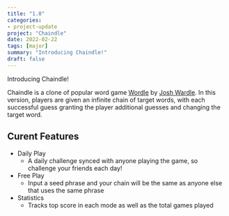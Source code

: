 ```yaml
---
title: "1.0"
categories:
- project-update
project: "Chaindle"
date: 2022-02-22
tags: [major]
summary: "Introducing Chaindle!"
draft: false
---
```

Introducing Chaindle!

Chaindle is a clone of popular word game [Wordle](https://www.nytimes.com/games/wordle/index.html) by [Josh Wardle](https://www.powerlanguage.co.uk/). In this version, players are given an infinite chain of target words, with each successful guess granting the player additional guesses and changing the target word.


## Curent Features

- Daily Play
    - A daily challenge synced with anyone playing the game, so challenge your friends each day!
- Free Play
    - Input a seed phrase and your chain will be the same as anyone else that uses the same phrase
- Statistics
    - Tracks top score in each mode as well as the total games played
